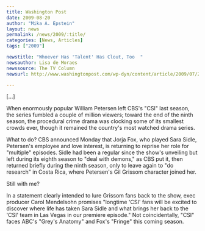 ```yaml
---
title: Washington Post
date: 2009-08-20
author: "Mika A. Epstein"
layout: news
permalink: /news/2009/:title/
categories: [News, Articles]
tags: ["2009"]

newstitle: "Whoever Has 'Talent' Has Clout, Too  "
newsauthor: Lisa de Moraes
newssource: The TV Column
newsurl: http://www.washingtonpost.com/wp-dyn/content/article/2009/07/20/AR2009072003089_2.html

---
```




[...]

When enormously popular William Petersen left CBS's "CSI" last season, the series fumbled a couple of million viewers; toward the end of the ninth season, the procedural crime drama was clocking some of its smallest crowds ever, though it remained the country's most watched drama series.

What to do? CBS announced Monday that Jorja Fox, who played Sara Sidle, Petersen's employee and love interest, is returning to reprise her role for "multiple" episodes. Sidle had been a regular since the show's unveiling but left during its eighth season to "deal with demons," as CBS put it, then returned briefly during the ninth season, only to leave again to "do research" in Costa Rica, where Petersen's Gil Grissom character joined her.

Still with me?

In a statement clearly intended to lure Grissom fans back to the show, exec producer Carol Mendelsohn promises "longtime 'CSI' fans will be excited to discover where life has taken Sara Sidle and what brings her back to the 'CSI' team in Las Vegas in our premiere episode." Not coincidentally, "CSI" faces ABC's "Grey's Anatomy" and Fox's "Fringe" this coming season.
